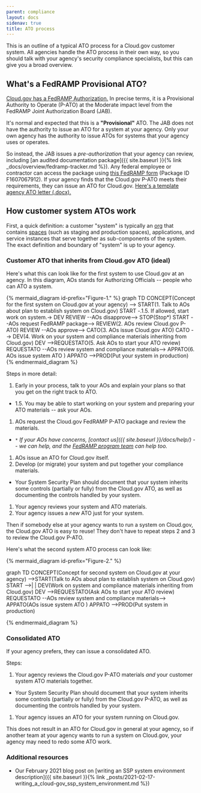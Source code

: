 ```yaml
---
parent: compliance
layout: docs
sidenav: true
title: ATO process
---
```


This is an outline of a typical ATO process for a Cloud.gov customer system. All agencies handle the ATO process in their own way, so you should talk with your agency's security compliance specialists, but this can give you a broad overview.

## What's a FedRAMP Provisional ATO?

[Cloud.gov has a FedRAMP Authorization.](https://marketplace.fedramp.gov/#/product/18f-cloudgov?sort=productName) In precise terms, it is a Provisional Authority to Operate (P-ATO) at the Moderate impact level from the FedRAMP Joint Authorization Board (JAB).

It's normal and expected that this is a **"Provisional"** ATO. The JAB does not have the authority to issue an ATO for a system at your agency. Only your own agency has the authority to issue ATOs for systems that your agency uses or operates.

So instead, the JAB issues a *pre-authorization* that your agency can review, including [an audited documentation package]({{ site.baseurl }}{% link _docs/overview/fedramp-tracker.md %}). Any federal employee or contractor can access the package using [this FedRAMP form](https://www.fedramp.gov/assets/resources/documents/Agency_Package_Request_Form.pdf) (Package ID F1607067912). If your agency finds that the Cloud.gov P-ATO meets their requirements, they can issue an ATO for Cloud.gov. [Here's a template agency ATO letter (.docx).](https://s3.amazonaws.com/sitesusa/wp-content/uploads/sites/482/2017/03/FedRAMP-ATO-Letter-Template-v1.0.docx)

## How customer system ATOs work

First, a quick definition: a customer "system" is typically an [org](http://docs.cloudfoundry.org/concepts/roles.html#orgs) that contains [spaces](http://docs.cloudfoundry.org/concepts/roles.html#spaces) (such as staging and production spaces), applications, and service instances that serve together as sub-components of the system. The exact definition and boundary of "system" is up to your agency.

### Customer ATO that inherits from Cloud.gov ATO (ideal)

Here's what this can look like for the first system to use Cloud.gov at an agency. In this diagram, AOs stands for Authorizing Officials -- people who can ATO a system.

{% mermaid_diagram  id-prefix="Figure-1." %}
graph TD
CONCEPT(Concept for the first system on Cloud.gov at your agency) --> START(1. Talk to AOs about plan to establish system on Cloud.gov)
START -.1.5. If allowed, start work on system.-> DEV
REVIEW --AOs disapprove-->  STOP(Stop*)
START --AOs request FedRAMP package--> REVIEW(2. AOs review Cloud.gov P-ATO)
REVIEW --AOs approve-->  CATO(3. AOs issue Cloud.gov ATO)
CATO --> DEV(4. Work on your system and compliance materials inheriting from Cloud.gov) 
DEV -->REQUESTATO(5. Ask AOs to start your ATO review)
REQUESTATO --AOs review system and compliance materials--> APPATO(6. AOs issue system ATO )
APPATO -->PROD(Put your system in production)
{% endmermaid_diagram %}

Steps in more detail:

1. Early in your process, talk to your AOs and explain your plans so that you get on the right track to ATO.
  * 1.5. You may be able to start working on your system and preparing your ATO materials -- ask your AOs.
1. AOs request the Cloud.gov FedRAMP P-ATO package and review the materials.
  * *`*` If your AOs have concerns, [contact us]({{ site.baseurl }}/docs/help/) -- we can help, and the [FedRAMP program team](https://www.fedramp.gov/) can help too.*
1. AOs issue an ATO for Cloud.gov itself.
1. Develop (or migrate) your system and put together your compliance materials.
  * Your System Security Plan should document that your system inherits some controls (partially or fully) from the Cloud.gov ATO, as well as documenting the controls handled by your system.
1. Your agency reviews your system and ATO materials.
1. Your agency issues a *new* ATO just for your system.

Then if somebody else at your agency wants to run a system on Cloud.gov, the Cloud.gov ATO is easy to reuse! They don't have to repeat steps 2 and 3 to review the Cloud.gov P-ATO.

Here's what the second system ATO process can look like:

{% mermaid_diagram id-prefix="Figure-2." %}

graph TD
CONCEPT(Concept for second system on Cloud.gov at your agency) -->START(Talk to AOs about plan to establish system on Cloud.gov)
START -->| | DEV(Work on system and compliance materials inheriting from Cloud.gov)
DEV -->REQUESTATO(Ask AOs to start your ATO review)
REQUESTATO --AOs review system and compliance materials--> APPATO(AOs issue system ATO )
APPATO -->PROD(Put system in production)

{% endmermaid_diagram %}

### Consolidated ATO

If your agency prefers, they can issue a consolidated ATO.

Steps:

1. Your agency reviews the Cloud.gov P-ATO materials *and* your customer system ATO materials together.
  * Your System Security Plan should document that your system inherits some controls (partially or fully) from the Cloud.gov P-ATO, as well as documenting the controls handled by your system.
1. Your agency issues an ATO for your system running on Cloud.gov.

This does not result in an ATO for Cloud.gov in general at your agency, so if another team at your agency wants to run a system on Cloud.gov, your agency may need to redo some ATO work.

### Additional resources

* Our February 2021 blog post on [writing an SSP system environment description]({{ site.baseurl }}{% link _posts/2021-02-17-writing_a_cloud-gov_ssp_system_environment.md %})